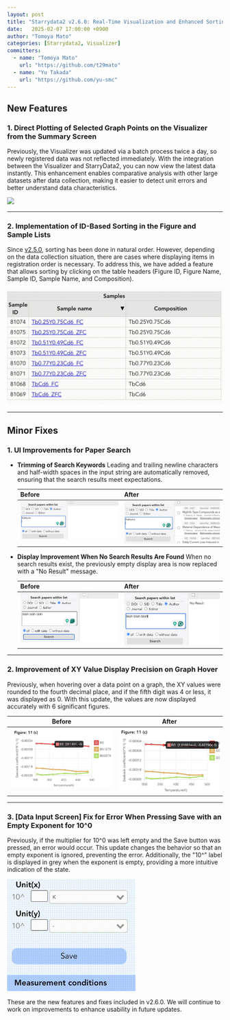 ```yaml
---
layout: post
title: "Starrydata2 v2.6.0: Real-Time Visualization and Enhanced Sorting"
date:   2025-02-07 17:00:00 +0900
author: "Tomoya Mato"
categories: [Starrydata2, Visualizer]
committers:
  - name: "Tomoya Mato"
    url: "https://github.com/t29mato"
  - name: "Yu Takada"
    url: "https://github.com/yu-smc"
---
```


## New Features

### 1. Direct Plotting of Selected Graph Points on the Visualizer from the Summary Screen

Previously, the Visualizer was updated via a batch process twice a day, so newly registered data was not reflected immediately. With the integration between the Visualizer and StarryData2, you can now view the latest data instantly. This enhancement enables comparative analysis with other large datasets after data collection, making it easier to detect unit errors and better understand data characteristics.

<img src="/assets/starrydata2/v2.6.0/summary-to-visualizer.gif" >

---

### 2. Implementation of ID-Based Sorting in the Figure and Sample Lists

Since [v2.5.0](https://docs.starrydata.org/changes/starrydata2/v2.5.0/), sorting has been done in natural order. However, depending on the data collection situation, there are cases where displaying items in registration order is necessary. To address this, we have added a feature that allows sorting by clicking on the table headers (Figure ID, Figure Name, Sample ID, Sample Name, and Composition).

<img src="/assets/starrydata2/v2.6.0/soft-table.gif" width=600>

---

## Minor Fixes

### 1. UI Improvements for Paper Search

- **Trimming of Search Keywords**
  Leading and trailing newline characters and half-width spaces in the input string are automatically removed, ensuring that the search results meet expectations.

  <table style="border-collapse: collapse;">
    <thead>
      <tr>
        <th style="vertical-align: top;">Before</th>
        <th style="vertical-align: top;">After</th>
      </tr>
    </thead>
    <tbody>
      <tr>
        <td style="vertical-align: top;">
          <img src="/assets/starrydata2/v2.6.0/search-with-line-break-before.png" width="400">
        </td>
        <td style="vertical-align: top;">
          <img src="/assets/starrydata2/v2.6.0/search-with-line-break-after.png" width="400">
        </td>
      </tr>
    </tbody>
  </table>

- **Display Improvement When No Search Results Are Found**
  When no search results exist, the previously empty display area is now replaced with a "No Result" message.

  <table style="border-collapse: collapse;">
    <thead>
      <tr>
        <th style="vertical-align: top;">Before</th>
        <th style="vertical-align: top;">After</th>
      </tr>
    </thead>
    <tbody>
      <tr>
        <td style="vertical-align: top;">
          <img src="/assets/starrydata2/v2.6.0/show-nothing.png" width="400">
        </td>
        <td style="vertical-align: top;">
          <img src="/assets/starrydata2/v2.6.0/show-no-result.png" width="400">
        </td>
      </tr>
    </tbody>
  </table>

---

### 2. Improvement of XY Value Display Precision on Graph Hover

Previously, when hovering over a data point on a graph, the XY values were rounded to the fourth decimal place, and if the fifth digit was 4 or less, it was displayed as 0. With this update, the values are now displayed accurately with 6 significant figures.

<table style="border-collapse: collapse;">
  <thead>
    <tr>
      <th style="vertical-align: top;">Before</th>
      <th style="vertical-align: top;">After</th>
    </tr>
  </thead>
  <tbody>
    <tr>
      <td style="vertical-align: top;">
        <img src="/assets/starrydata2/v2.6.0/hover-value-before.png" width="400">
      </td>
      <td style="vertical-align: top;">
        <img src="/assets/starrydata2/v2.6.0/hover-value-after.png" width="400">
      </td>
    </tr>
  </tbody>
</table>

---

### 3. [Data Input Screen] Fix for Error When Pressing Save with an Empty Exponent for 10^0

Previously, if the multiplier for 10^0 was left empty and the Save button was pressed, an error would occur. This update changes the behavior so that an empty exponent is ignored, preventing the error. Additionally, the "10^" label is displayed in grey when the exponent is empty, providing a more intuitive indication of the state.

<img src="/assets/starrydata2/v2.6.0/multiplier-ui-improvement.gif" width=300>


These are the new features and fixes included in v2.6.0. We will continue to work on improvements to enhance usability in future updates.
